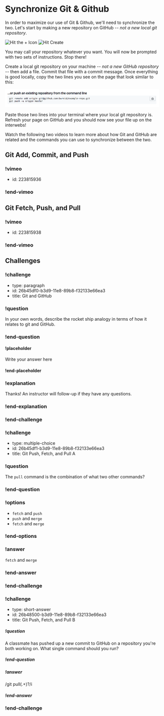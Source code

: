 # Synchronize Git & Github

In order to maximize our use of Git & Github, we'll need to synchronize the two. Let's start by making a new repository on GitHub -- _not a new local git repository_.

![Hit the + Icon](https://students-gschool-production.s3.amazonaws.com/uploads/asset/file/86/create-github-repo-1.png)
![Hit Create](https://students-gschool-production.s3.amazonaws.com/uploads/asset/file/87/create-github-repo-2.png)

You may call your repository whatever you want. You will now be prompted with two sets of instructions. Stop there!

Create a local git repository on your machine -- _not a new GitHub repository_ -- then add a file. Commit that file with a commit message. Once everything is good locally, copy the two lines you see on the page that look similar to this:

![](./repo.png)

Paste those two lines into your terminal where your local git repository is. Refresh your page on GitHub and you should now see your file up on the interwebs!

Watch the following two videos to learn more about how Git and GitHub are related and the commands you can use to synchronize between the two.


## Git Add, Commit, and Push

### !vimeo
* id: 223815936
### !end-vimeo

## Git Fetch, Push, and Pull

### !vimeo
* id: 223815938
### !end-vimeo

## Challenges

<!-- Question -->

### !challenge

* type: paragraph
* id: 26b45df0-b3d9-11e8-89b8-f32133e66ea3
* title: Git and GitHub

### !question

In your own words, describe the rocket ship analogy in terms of how it relates to git and GitHub.

### !end-question

#### !placeholder

Write your answer here

#### !end-placeholder

### !explanation

Thanks! An instructor will follow-up if they have any questions.

### !end-explanation

### !end-challenge

<!-- Question -->

### !challenge

* type: multiple-choice
* id: 26b45df1-b3d9-11e8-89b8-f32133e66ea3
* title: Git Push, Fetch, and Pull A

### !question

The `pull` command is the combination of what two other commands?

### !end-question

### !options

* `fetch` and `push`
* `push` and `merge`
* `fetch` and `merge`

### !end-options

### !answer

`fetch` and `merge`

### !end-answer

### !end-challenge

<!-- Question -->

### !challenge

* type: short-answer
* id: 26b48500-b3d9-11e8-89b8-f32133e66ea3
* title: Git Push, Fetch, and Pull B

##### !question

A classmate has pushed up a new commit to GitHub on a repository you're both working on. What single command should you run?

##### !end-question

##### !answer

/git pull(.+)?/i

##### !end-answer

### !end-challenge
